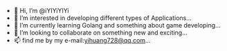 - 👋 Hi, I’m @iYIYiYIYi
- 👀 I’m interested in developing different types of Applications...
- 🌱 I’m currently learning Golang and something about game developing...
- 💞️ I’m looking to collaborate on something new and exciting...
- 📫 find me by my e-mail:yihuang728@qq.com...

<!---
iYIYiYIYi/iYIYiYIYi is a ✨ special ✨ repository because its `README.md` (this file) appears on your GitHub profile.
You can click the Preview link to take a look at your changes.
--->

